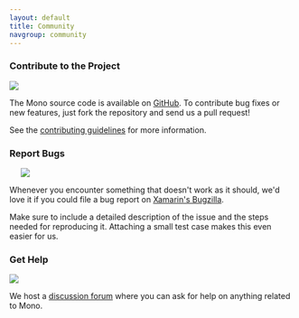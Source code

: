 ```yaml
---
layout: default
title: Community
navgroup: community
---
```


### Contribute to the Project

<div class="clearfix">
	<img class="left show-for-large-up" src="//placehold.it/200x150" style="margin-right: 20px"/>	
	<div>
		<p>The Mono source code is available on <a href="https://github.com/mono/mono">GitHub</a>. To contribute bug fixes or new features, just fork the repository and send us a pull request!</p>
		<p>See the <a href="https://github.com/mono/mono/blob/master/CONTRIBUTING.md">contributing guidelines</a> for more information.</p>
	</div>
</div>

### Report Bugs

<div class="clearfix">
	<img class="right show-for-large-up" src="//placehold.it/200x150" style="margin-left: 20px"/>
	<div>
		<p>Whenever you encounter something that doesn't work as it should, we'd love it if you could file a bug report on <a href="https://bugzilla.xamarin.com">Xamarin's Bugzilla</a>.</p>
		<p>Make sure to include a detailed description of the issue and the steps needed for reproducing it. Attaching a small test case makes this even easier for us.</p>
	</div>
</div>

### Get Help

<div class="clearfix">
	<img class="left show-for-large-up" src="//placehold.it/200x150" style="margin-right: 20px"/>	
	<div>
		<p>We host a <a href="{{site.github.url}}/forum">discussion forum</a> where you can ask for help on anything related to Mono.</p>
	</div>
</div>
